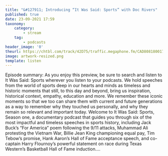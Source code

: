 ```yaml
---
title: "&#127911; Introducing “It Was Said: Sports” with Doc Rivers"
published: true
date: 23-09-2021 17:59
taxonomy:
    category:
        - stream
    tag:
        - podcasts
header_image: '0'
theurl: https://chtbl.com/track/42D75/traffic.megaphone.fm/CAD8081800175.mp3?updated=1631063464
image: artwork-resized.png
template: listen
--- 
```

Episode summary: As you enjoy this preview, be sure to search and listen to It Was Said: Sports wherever you listen to your podcasts. We hold speeches from the world of sports deep in our hearts and minds as timeless and historic moments that still, to this day and beyond, bring us inspiration, historical context, empathy, education and more. We remember these iconic moments so that we too can share them with current and future generations as a way to remember why they touched us personally, and why they remain so relevant and important today. Welcome to It Was Said: Sports, Season one, a documentary podcast that guides you through six of the most impactful and timeless speeches in sports history, including Jack Buck’s “For America” poem following the 9/11 attacks, Muhammad Ali protesting the Vietnam War, Billie Jean King championing equal pay, Tim Tebow’s promise, Hank Aaron’s Hall of Fame acceptance speech, and co-captain Harry Flournoy’s powerful statement on race during Texas Western’s Basketball Hall of Fame induction.…
